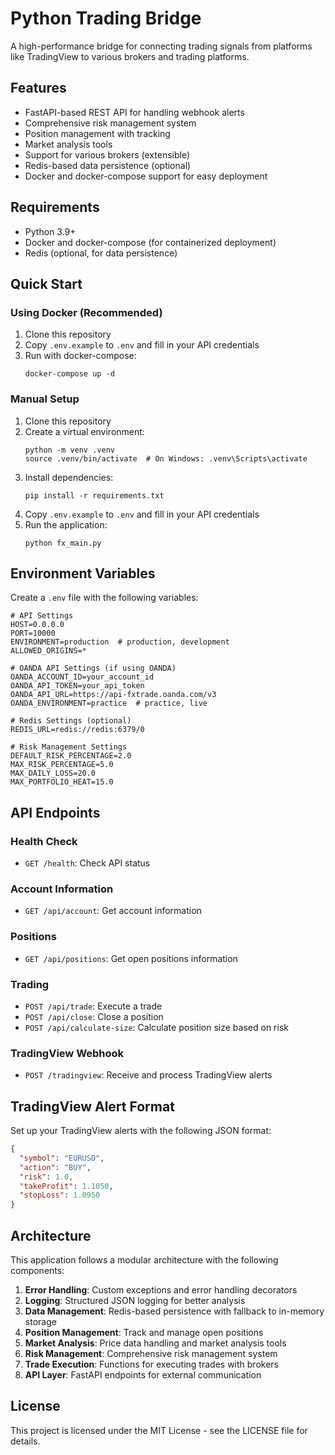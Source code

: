 # Python Trading Bridge

A high-performance bridge for connecting trading signals from platforms like TradingView to various brokers and trading platforms.

## Features

- FastAPI-based REST API for handling webhook alerts
- Comprehensive risk management system
- Position management with tracking
- Market analysis tools
- Support for various brokers (extensible)
- Redis-based data persistence (optional)
- Docker and docker-compose support for easy deployment

## Requirements

- Python 3.9+
- Docker and docker-compose (for containerized deployment)
- Redis (optional, for data persistence)

## Quick Start

### Using Docker (Recommended)

1. Clone this repository
2. Copy `.env.example` to `.env` and fill in your API credentials
3. Run with docker-compose:
   ```
   docker-compose up -d
   ```

### Manual Setup

1. Clone this repository
2. Create a virtual environment:
   ```
   python -m venv .venv
   source .venv/bin/activate  # On Windows: .venv\Scripts\activate
   ```
3. Install dependencies:
   ```
   pip install -r requirements.txt
   ```
4. Copy `.env.example` to `.env` and fill in your API credentials
5. Run the application:
   ```
   python fx_main.py
   ```

## Environment Variables

Create a `.env` file with the following variables:

```
# API Settings
HOST=0.0.0.0
PORT=10000
ENVIRONMENT=production  # production, development
ALLOWED_ORIGINS=*

# OANDA API Settings (if using OANDA)
OANDA_ACCOUNT_ID=your_account_id
OANDA_API_TOKEN=your_api_token
OANDA_API_URL=https://api-fxtrade.oanda.com/v3
OANDA_ENVIRONMENT=practice  # practice, live

# Redis Settings (optional)
REDIS_URL=redis://redis:6379/0

# Risk Management Settings
DEFAULT_RISK_PERCENTAGE=2.0
MAX_RISK_PERCENTAGE=5.0
MAX_DAILY_LOSS=20.0
MAX_PORTFOLIO_HEAT=15.0
```

## API Endpoints

### Health Check
- `GET /health`: Check API status

### Account Information
- `GET /api/account`: Get account information

### Positions
- `GET /api/positions`: Get open positions information

### Trading
- `POST /api/trade`: Execute a trade
- `POST /api/close`: Close a position
- `POST /api/calculate-size`: Calculate position size based on risk

### TradingView Webhook
- `POST /tradingview`: Receive and process TradingView alerts

## TradingView Alert Format

Set up your TradingView alerts with the following JSON format:

```json
{
  "symbol": "EURUSD",
  "action": "BUY",
  "risk": 1.0,
  "takeProfit": 1.1050,
  "stopLoss": 1.0950
}
```

## Architecture

This application follows a modular architecture with the following components:

1. **Error Handling**: Custom exceptions and error handling decorators
2. **Logging**: Structured JSON logging for better analysis
3. **Data Management**: Redis-based persistence with fallback to in-memory storage
4. **Position Management**: Track and manage open positions
5. **Market Analysis**: Price data handling and market analysis tools
6. **Risk Management**: Comprehensive risk management system
7. **Trade Execution**: Functions for executing trades with brokers
8. **API Layer**: FastAPI endpoints for external communication

## License

This project is licensed under the MIT License - see the LICENSE file for details. 
